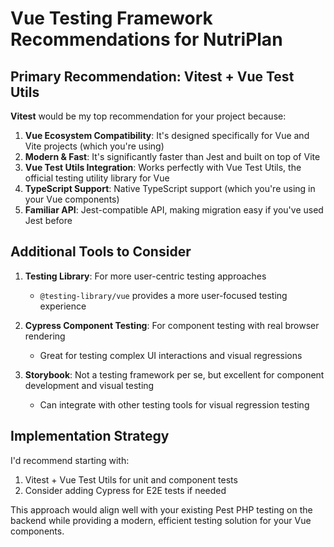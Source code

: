 # Vue Testing Framework Recommendations for NutriPlan

## Primary Recommendation: Vitest + Vue Test Utils

**Vitest** would be my top recommendation for your project because:

1. **Vue Ecosystem Compatibility**: It's designed specifically for Vue and Vite projects (which you're using)
2. **Modern & Fast**: It's significantly faster than Jest and built on top of Vite
3. **Vue Test Utils Integration**: Works perfectly with Vue Test Utils, the official testing utility library for Vue
4. **TypeScript Support**: Native TypeScript support (which you're using in your Vue components)
5. **Familiar API**: Jest-compatible API, making migration easy if you've used Jest before

## Additional Tools to Consider

1. **Testing Library**: For more user-centric testing approaches
   - `@testing-library/vue` provides a more user-focused testing experience

2. **Cypress Component Testing**: For component testing with real browser rendering
   - Great for testing complex UI interactions and visual regressions

3. **Storybook**: Not a testing framework per se, but excellent for component development and visual testing
   - Can integrate with other testing tools for visual regression testing

## Implementation Strategy

I'd recommend starting with:

1. Vitest + Vue Test Utils for unit and component tests
2. Consider adding Cypress for E2E tests if needed

This approach would align well with your existing Pest PHP testing on the backend while providing a modern, efficient testing solution for your Vue components.
